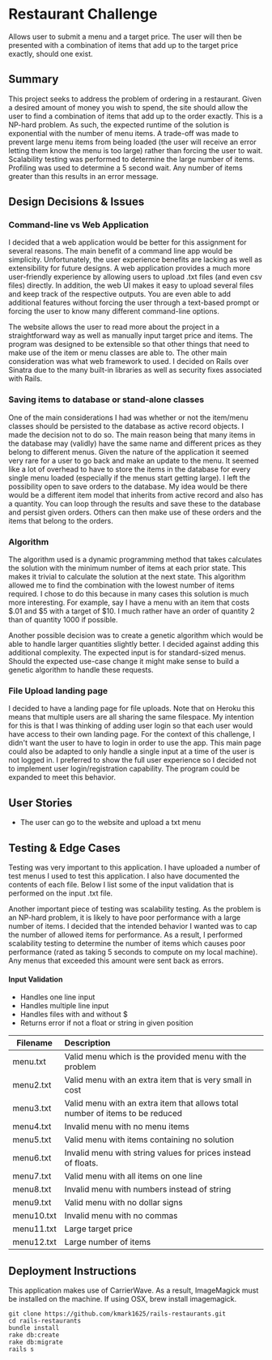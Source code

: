 # Restaurant Challenge
Allows user to submit a menu and a target price. The user will then be presented with a combination of items that add up to the target price exactly, should one exist.

## Summary
This project seeks to address the problem of ordering in a restaurant. Given a desired amount of money you wish to spend, the site should allow the user to find a combination of items that add up to the order exactly. This is a NP-hard problem. As such, the expected runtime of the solution is exponential with the number of menu items. A trade-off was made to prevent large menu items from being loaded (the user will receive an error letting them know the menu is too large) rather than forcing the user to wait. Scalability testing was performed to determine the large number of items. Profiling was used to determine a 5 second wait. Any number of items greater than this results in an error message.

## Design Decisions & Issues
### Command-line vs Web Application
I decided that a web application would be better for this assignment for several reasons. The main benefit of a command line app would be simplicity. Unfortunately, the user experience benefits are lacking as well as extensibility for future designs. A web application provides a much more user-friendly experience by allowing users to upload .txt files (and even csv files) directly. In addition, the web UI makes it easy to upload several files and keep track of the respective outputs. You are even able to add additional features without forcing the user through a text-based prompt or forcing the user to know many different command-line options.

The website allows the user to read more about the project in a straightforward way as well as manually input target price and items. The program was designed to be extensible so that other things that need to make use of the item or menu classes are able to. The other main consideration was what web framework to used. I decided on Rails over Sinatra due to the many built-in libraries as well as security fixes associated with Rails.

### Saving items to database or stand-alone classes
One of the main considerations I had was whether or not the item/menu classes should be persisted to the database as active record objects. I made the decision not to do so. The main reason being that many items in the database may (validly) have the same name and different prices as they belong to different menus. Given the nature of the application it seemed very rare for a user to go back and make an update to the menu. It seemed like a lot of overhead to have to store the items in the database for every single menu loaded (especially if the menus start getting large). I left the possibility open to save orders to the database. My idea would be there would be a different item model that inherits from active record and also has a quantity. You can loop through the results and save these to the database and persist given orders. Others can then make use of these orders and the items that belong to the orders.

### Algorithm
The algorithm used is a dynamic programming method that takes calculates the solution with the minimum number of items at each prior state. This makes it trivial to calculate the solution at the next state. This algorithm allowed me to find the combination with the lowest number of items required. I chose to do this because in many cases this solution is much more interesting. For example, say I have a menu with an item that costs $.01 and $5 with a target of $10. I much rather have an order of quantity 2 than of quantity 1000 if possible.

Another possible decision was to create a genetic algorithm which would be able to handle larger quantities slightly better. I decided against adding this additional complexity. The expected input is for standard-sized menus. Should the expected use-case change it might make sense to build a genetic algorithm to handle these requests.

### File Upload landing page
I decided to have a landing page for file uploads. Note that on Heroku this means that multiple users are all sharing the same filespace. My intention for this is that I was thinking of adding user login so that each user would have access to their own landing page. For the context of this challenge, I didn't want the user to have to login in order to use the app. This main page could also be adapted to only handle a single input at a time of the user is not logged in. I preferred to show the full user experience so I decided not to implement user login/registration capability. The program could be expanded to meet this behavior.

## User Stories
* The user can go to the website and upload a txt menu

## Testing & Edge Cases
Testing was very important to this application. I have uploaded a number of test menus I used to test this application. I also have documented the contents of each file. Below I list some of the input validation that is performed on the input .txt file.

Another important piece of testing was scalability testing. As the problem is an NP-hard problem, it is likely to have poor performance with a large number of items. I decided that the intended behavior I wanted was to cap the number of allowed items for performance. As a result, I performed scalability testing to determine the number of items which causes poor performance (rated as taking 5 seconds to compute on my local machine). Any menus that exceeded this amount were sent back as errors.

#### Input Validation
* Handles one line input
* Handles multiple line input
* Handles files with and without $
* Returns error if not a float or string in given position

| Filename | Description |
| ------------ | :----------------- |
| menu.txt | Valid menu which is the provided menu with the problem |
| menu2.txt | Valid menu with an extra item that is very small in cost |
| menu3.txt | Valid menu with an extra item that allows total number of items to be reduced |
| menu4.txt | Invalid menu with no menu items |
| menu5.txt | Valid menu with items containing no solution |
| menu6.txt | Invalid menu with string values for prices instead of floats. |
| menu7.txt | Valid menu with all items on one line |
| menu8.txt | Invalid menu with numbers instead of string |
| menu9.txt | Valid menu with no dollar signs |
| menu10.txt | Invalid menu with no commas |
| menu11.txt | Large target price |
| menu12.txt | Large number of items |



## Deployment Instructions
This application makes use of CarrierWave. As a result, ImageMagick must be installed on the machine. If using OSX, brew install imagemagick.

```
git clone https://github.com/kmark1625/rails-restaurants.git
cd rails-restaurants
bundle install
rake db:create
rake db:migrate
rails s
```


